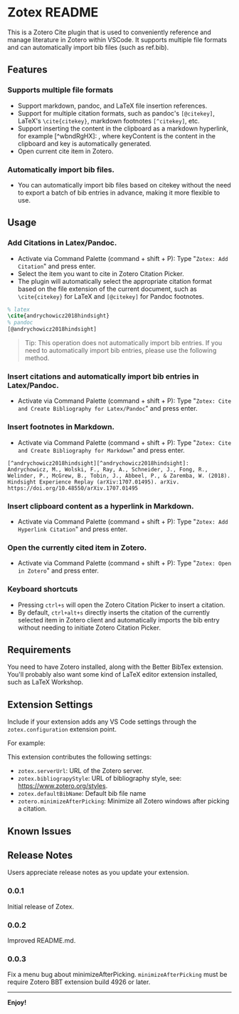 # Zotex README

This is a Zotero Cite plugin that is used to conveniently reference and manage literature in Zotero within VSCode. It supports multiple file formats and can automatically import bib files (such as ref.bib).

## Features

### Supports multiple file formats
* Support markdown, pandoc, and LaTeX file insertion references.
* Support for multiple citation formats, such as pandoc's `[@citekey]`, LaTeX's `\cite{citekey}`, markdown footnotes `[^citekey]`, etc.
* Support inserting the content in the clipboard as a markdown hyperlink, for example [^wbndRgHX]: <keyContent>, where keyContent is the content in the clipboard and key is automatically generated.
* Open current cite item in Zotero.

### Automatically import bib files.
* You can automatically import bib files based on citekey without the need to export a batch of bib entries in advance, making it more flexible to use.

## Usage

### Add Citations in Latex/Pandoc.
* Activate via Command Palette (command + shift + P): Type "`Zotex: Add Citation`" and press enter.
* Select the item you want to cite in Zotero Citation Picker.
* The plugin will automatically select the appropriate citation format based on the file extension of the current document, such as `\cite{citekey}` for LaTeX and `[@citekey]` for Pandoc footnotes.

```tex
% latex
\cite{andrychowicz2018hindsight}
% pandoc
[@andrychowicz2018hindsight]
```

> Tip: This operation does not automatically import bib entries. If you need to automatically import bib entries, please use the following method.

### Insert citations and automatically import bib entries in Latex/Pandoc.
* Activate via Command Palette (command + shift + P): Type "`Zotex: Cite and Create Bibliography for Latex/Pandoc`" and press enter.

### Insert footnotes in Markdown.
* Activate via Command Palette (command + shift + P): Type "`Zotex: Cite and Create Bibliography for Markdown`" and press enter.
```
[^andrychowicz2018hindsight][^andrychowicz2018hindsight]: Andrychowicz, M., Wolski, F., Ray, A., Schneider, J., Fong, R., Welinder, P., McGrew, B., Tobin, J., Abbeel, P., & Zaremba, W. (2018). Hindsight Experience Replay (arXiv:1707.01495). arXiv. https://doi.org/10.48550/arXiv.1707.01495

```

### Insert clipboard content as a hyperlink in Markdown.
* Activate via Command Palette (command + shift + P): Type "`Zotex: Add Hyperlink Citation`" and press enter.

### Open the currently cited item in Zotero.
* Activate via Command Palette (command + shift + P): Type "`Zotex: Open in Zotero`" and press enter.

### Keyboard shortcuts
* Pressing `ctrl+s` will open the Zotero Citation Picker to insert a citation.
* By default, `ctrl+alt+s` directly inserts the citation of the currently selected item in Zotero client and automatically imports the bib entry without needing to initiate Zotero Citation Picker.

## Requirements

You need to have Zotero installed, along with the Better BibTex extension. You'll probably also want some kind of LaTeX editor extension installed, such as LaTeX Workshop.

## Extension Settings

Include if your extension adds any VS Code settings through the `zotex.configuration` extension point.

For example:

This extension contributes the following settings:

* `zotex.serverUrl`: URL of the Zotero server.
* `zotex.bibliograpyStyle`: URL of bibliography style, see: https://www.zotero.org/styles.
* `zotex.defaultBibName`: Default bib file name
* `zotero.minimizeAfterPicking`: Minimize all Zotero windows after picking a citation.

## Known Issues

## Release Notes

Users appreciate release notes as you update your extension.

### 0.0.1

Initial release of Zotex.

### 0.0.2

Improved README.md.

### 0.0.3

Fix a menu bug about minimizeAfterPicking. `minimizeAfterPicking` must be require Zotero BBT extension build 4926 or later.

---

**Enjoy!**

